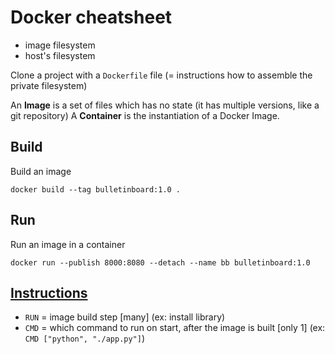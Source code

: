 # Docker cheatsheet

- image filesystem
- host's filesystem

Clone a project with a `Dockerfile` file (= instructions how to assemble the private filesystem)

An **Image** is a set of files which has no state (it has multiple versions, like a git repository)
A **Container** is the instantiation of a Docker Image.

## Build
Build an image
```
docker build --tag bulletinboard:1.0 .
```

## Run
Run an image in a container
```
docker run --publish 8000:8080 --detach --name bb bulletinboard:1.0
```

## [Instructions](https://docs.docker.com/engine/reference/builder/#from)
- `RUN` = image build step [many] (ex: install library)
- `CMD` = which command to run on start, after the image is built [only 1] (ex: `CMD ["python", "./app.py"]`)